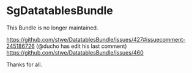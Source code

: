 # SgDatatablesBundle

This Bundle is no longer maintained.

https://github.com/stwe/DatatablesBundle/issues/427#issuecomment-245186726 (@ducho has edit his last comment)
https://github.com/stwe/DatatablesBundle/issues/460

Thanks for all. 
